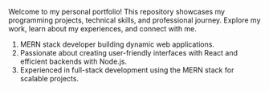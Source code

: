 Welcome to my personal portfolio! This repository showcases my programming projects, technical skills, and professional journey. Explore my work, learn about my experiences, and connect with me.


1. MERN stack developer building dynamic web applications.
2. Passionate about creating user-friendly interfaces with React and efficient backends with Node.js.
3. Experienced in full-stack development using the MERN stack for scalable projects.